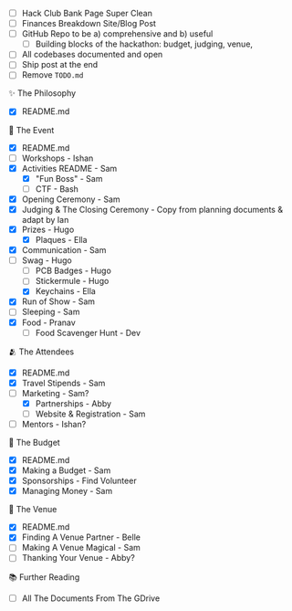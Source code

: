 - [ ] Hack Club Bank Page Super Clean
- [ ] Finances Breakdown Site/Blog Post
- [ ] GitHub Repo to be a) comprehensive and b) useful
  - [ ] Building blocks of the hackathon: budget, judging, venue,
- [ ] All codebases documented and open
- [ ] Ship post at the end
- [ ] Remove `TODO.md`

✨ The Philosophy

- [x] README.md

📆 The Event

- [x] README.md
- [ ] Workshops - Ishan
- [x] Activities README - Sam
  - [x] "Fun Boss" - Sam
  - [ ] CTF - Bash
- [x] Opening Ceremony - Sam
- [x] Judging & The Closing Ceremony - Copy from planning documents & adapt by Ian
- [x] Prizes - Hugo
  - [x] Plaques - Ella
- [x] Communication - Sam
- [ ] Swag - Hugo
  - [ ] PCB Badges - Hugo
  - [ ] Stickermule - Hugo
  - [x] Keychains - Ella
- [x] Run of Show - Sam
- [ ] Sleeping - Sam
- [x] Food - Pranav
  - [ ] Food Scavenger Hunt - Dev

🫂 The Attendees

- [x] README.md
- [x] Travel Stipends - Sam
- [ ] Marketing - Sam?
  - [x] Partnerships - Abby
  - [ ] Website & Registration - Sam
- [ ] Mentors - Ishan?

💸 The Budget

- [x] README.md
- [x] Making a Budget - Sam
- [x] Sponsorships - Find Volunteer
- [x] Managing Money - Sam

📌 The Venue

- [x] README.md
- [x] Finding A Venue Partner - Belle
- [ ] Making A Venue Magical - Sam
- [ ] Thanking Your Venue - Abby?

📚 Further Reading

- [ ] All The Documents From The GDrive
